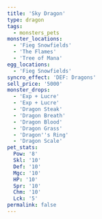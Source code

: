 ```yaml
---
title: 'Sky Dragon'
type: dragon
tags:
  - monsters_pets
monster_locations:
  - 'Fieg Snowfields'
  - 'The Flames'
  - 'Tree of Mana'
egg_locations:
  - 'Fieg Snowfields'
syncro_effect: 'DEF: Dragons'
sell_price: '5000'
monster_drops:
  - 'Exp + Lucre'
  - 'Exp + Lucre'
  - 'Dragon Steak'
  - 'Dragon Breath'
  - 'Dragon Blood'
  - 'Dragon Grass'
  - 'Dragon''s Ring'
  - 'Dragon Scale'
pet_stats:
  Pow: '8'
  Skl: '10'
  Def: '10'
  Mgc: '10'
  HP: '10'
  Spr: '10'
  Chm: '10'
  Lck: '5'
permalink: false
---
```

